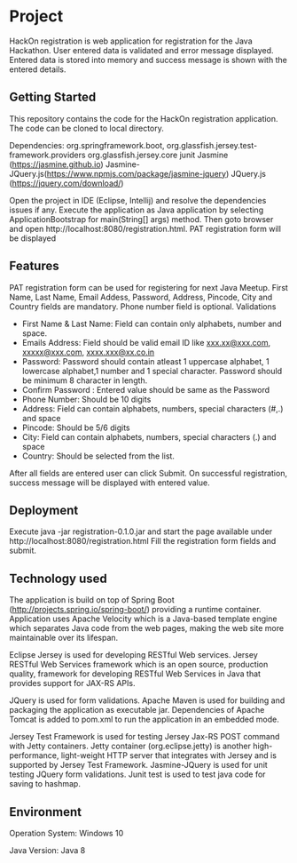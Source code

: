 # Project
HackOn registration is web application for registration for the Java Hackathon.
User entered data is validated and error message displayed. Entered data is stored into memory and success message is shown with the entered details.

## Getting Started
This repository contains the code for the HackOn registration application. The code can be cloned to local directory.

Dependencies:
org.springframework.boot, 
org.glassfish.jersey.test-framework.providers
org.glassfish.jersey.core 
junit
Jasmine (https://jasmine.github.io)
Jasmine-JQuery.js(https://www.npmjs.com/package/jasmine-jquery)
JQuery.js (https://jquery.com/download/)

Open the project in IDE (Eclipse, Intellij) and resolve the dependencies issues if any. 
Execute the application as Java application by selecting ApplicationBootstrap for main(String[] args) method. Then goto browser and open http://localhost:8080/registration.html. PAT registration form will be displayed

 
## Features
PAT registration form can be used for registering for next Java Meetup. First Name, Last Name, Email Addess, Password, Address, Pincode, City and Country fields are mandatory. Phone number field is optional. 
Validations
* 	First Name & Last Name: Field can contain only alphabets, number and space.
* 	Emails Address: Field should be valid email ID like xxx.xx@xxx.com, xxxxx@xxx.com, xxxx.xxx@xx.co.in
* 	Password: Password should contain atleast 1 uppercase alphabet, 1 lowercase alphabet,1 number and 1 special character. Password should be minimum 8 character in length.
* 	Confirm Password : Entered value should be same as the Password
* 	Phone Number: Should be 10 digits
* 	Address: Field can contain alphabets, numbers, special characters (#,.) and space
* 	Pincode: Should be 5/6 digits
* 	City: Field can contain alphabets, numbers, special characters (.) and space
* 	Country: Should be selected from the list.

After all fields are entered user can click Submit. On successful registration, success message will be displayed with entered value.

## Deployment 
Execute java -jar registration-0.1.0.jar and start the page available under http://localhost:8080/registration.html
Fill the registration form fields and submit. 

## Technology used

The application is build on top of Spring Boot (http://projects.spring.io/spring-boot/) providing a runtime container.
Application uses Apache Velocity which is a Java-based template engine which separates Java code from the web pages,
 making the web site more maintainable over its lifespan. 

Eclipse Jersey is used for developing RESTful Web services. Jersey RESTful Web Services framework which is an open source,
 production quality, framework for developing RESTful Web Services in Java that provides support for JAX-RS APIs.
 
JQuery is used for form validations. Apache Maven is used for building and packaging the application as executable jar. 
Dependencies of Apache Tomcat is added to pom.xml to run the application in an embedded mode.

Jersey Test Framework is used for testing Jersey Jax-RS POST command with Jetty containers. 
Jetty container (org.eclipse.jetty) is another high-performance, light-weight HTTP server that integrates with Jersey and is 
supported by Jersey Test Framework. Jasmine-JQuery is used for unit testing JQuery form validations.
Junit test is used to test java code for saving to hashmap.

## Environment

Operation System: Windows 10

Java Version: Java 8
 
